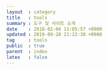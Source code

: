 ```yaml
---
layout  : category
title   : tools
summary : 도구 및 사이트 소개
date    : 2018-02-04 11:05:57 +0900
updated : 2019-09-28 21:22:38 +0900
tag     : tools
public  : true
parent  : index
latex   : false
---
```


